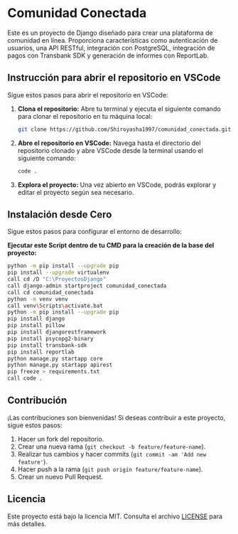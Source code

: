 # Comunidad Conectada

Este es un proyecto de Django diseñado para crear una plataforma de comunidad en línea. Proporciona características como autenticación de usuarios, una API RESTful, integración con PostgreSQL, integración de pagos con Transbank SDK y generación de informes con ReportLab.

## Instrucción para abrir el repositorio en VSCode

Sigue estos pasos para abrir el repositorio en VSCode:

1. **Clona el repositorio:** Abre tu terminal y ejecuta el siguiente comando para clonar el repositorio en tu máquina local:
    ```bash
    git clone https://github.com/Shiroyasha1997/comunidad_conectada.git
    ```

2. **Abre el repositorio en VSCode:** Navega hasta el directorio del repositorio clonado y abre VSCode desde la terminal usando el siguiente comando:
    ```bash
    code .
    ```

3. **Explora el proyecto:** Una vez abierto en VSCode, podrás explorar y editar el proyecto según sea necesario.

## Instalación desde Cero

Sigue estos pasos para configurar el entorno de desarrollo:

**Ejecutar este Script dentro de tu CMD para la creación de la base del proyecto:**
```bash
python -m pip install --upgrade pip
pip install --upgrade virtualenv
call cd /D "C:\ProyectosDjango"
call django-admin startproject comunidad_conectada
call cd comunidad_conectada
python -m venv venv
call venv\Scripts\activate.bat
python -m pip install --upgrade pip
pip install django
pip install pillow
pip install djangorestframework
pip install psycopg2-binary
pip install transbank-sdk
pip install reportlab
python manage.py startapp core
python manage.py startapp apirest
pip freeze > requirements.txt
call code .
```

## Contribución

¡Las contribuciones son bienvenidas! Si deseas contribuir a este proyecto, sigue estos pasos:

1. Hacer un fork del repositorio.
2. Crear una nueva rama (`git checkout -b feature/feature-name`).
3. Realizar tus cambios y hacer commits (`git commit -am 'Add new feature'`).
4. Hacer push a la rama (`git push origin feature/feature-name`).
5. Crear un nuevo Pull Request.

## Licencia

Este proyecto está bajo la licencia MIT. Consulta el archivo [LICENSE](LICENSE) para más detalles.